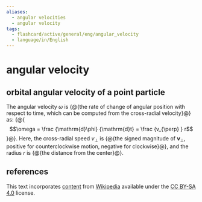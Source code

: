 ```yaml
---
aliases:
  - angular velocities
  - angular velocity
tags:
  - flashcard/active/general/eng/angular_velocity
  - language/in/English
---
```


# angular velocity

## orbital angular velocity of a point particle

The angular velocity $\omega$ is {@{the rate of change of angular position with respect to time, which can be computed from the cross-radial velocity}@} as: {@{$$\omega = \frac {\mathrm{d}\phi} {\mathrm{d}t} = \frac {v_{\perp} } r$$}@}. Here, the cross-radial speed $v_{\perp}$ is {@{the signed magnitude of $\mathbf{v}_{\perp}$, positive for counterclockwise motion, negative for clockwise}@}, and the radius $r$ is {@{the distance from the center}@}.

## references

This text incorporates [content](https://en.wikipedia.org/wiki/angular_velocity) from [Wikipedia](Wikipedia.md) available under the [CC BY-SA 4.0](https://creativecommons.org/licenses/by-sa/4.0/) license.
